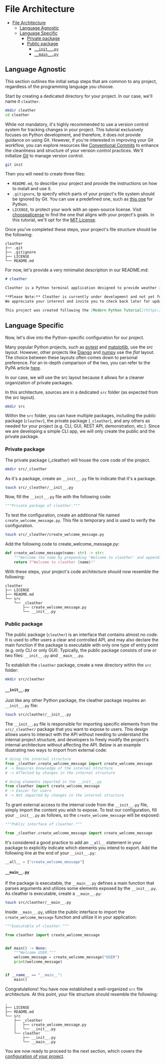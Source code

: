 # File Architecture

- [File Architecture](#file-architecture)
  - [Language Agnostic](#language-agnostic)
  - [Language Specific](#language-specific)
    - [Private package](#private-package)
    - [Public package](#public-package)
      - [`__init__.py`](#__init__py)
      - [`__main__.py`](#__main__py)

## Language Agnostic

This section outlines the initial setup steps that are common to any project, regardless of the programming language you choose.

Start by creating a dedicated directory for your project.
In our case, we'll name it `cleather`.

```sh
mkdir cleather
cd cleather
```

While not mandatory, it's highly recommended to use a version control system for tracking changes in your project.
This tutorial exclusively focuses on Python development, and therefore, it does not provide guidance on using Git.
However, if you're interested in improving your Git workflow, you can explore resources like [Conventional Commits](https://www.conventionalcommits.org/) to enhance the cleanliness and structure of your version control practices.
We'll initialize [Git](https://git-scm.com/) to manage version control.

```sh
git init
```

Then you will need to create three files:

- `README.md`, to describe your project and provide the instructions on how to install and use it.
- `.gitignore`, tp specify which parts of your project's file system should be ignored by Git. You can use a predefined one, such as [this one](https://github.com/github/gitignore/blob/main/Python.gitignore) for Python.
- `LICENSE`, to protect your work with an open-source license. Visit [choosealicense](https://choosealicense.com/) to find the one that aligns with your project's goals. In this tutorial, we'll opt for the [MIT License](https://mit-license.org/).

Once you've completed these steps, your project's file structure should be the following:

```tree
cleather
├── .git
├── .gitignore
├── LICENSE
└── README.md
```

For now, let's provide a very minimalist description in our README.md:

```markdown
# cleather

Cleather is a Python terminal application designed to provide weather information for any location using the [OpenWeatherMap API](https://openweathermap.org/api).

**Please Note:** Cleather is currently under development and not yet functional.
We appreciate your interest and invite you to check back later for updates.

This project was created following the [Modern Python Tutorial](https://github.com/le-chartreux/modern-python/tree/with-tutorial/tutorial) by [le-chartreux](https://github.com/le-chartreux).
```

## Language Specific

Now, let's dive into the Python-specific configuration for our project.

Many popular Python projects, such as [pytest](https://github.com/pytest-dev/pytest) and [matplotlib](https://github.com/matplotlib/matplotlib), use the *src* layout.
However, other projects like [Django](https://github.com/django/django) and [numpy](https://github.com/numpy/numpy/tree/main) use the *flat* layout.
The choice between these layouts often comes down to personal preference.
For an in-depth comparison of the two, you can refer to the PyPA article [here](https://packaging.python.org/en/latest/discussions/src-layout-vs-flat-layout/).

In our case, we will use the src layout because it allows for a cleaner organization of private packages.

In this architecture, sources are in a dedicated `src` folder (as expected from the *src* layout).

```sh
mkdir src
```

Within the `src` folder, you can have multiple packages, including the public package (`cleather`), the private package (`_cleather`), and any others as needed for your project (e.g. CLI, GUI, REST API, demonstration, etc.).
Since we are developing a simple CLI app, we will only create the public and the private package.

### Private package

The private package (_cleather) will house the core code of the project.

```sh
mkdir src/_cleather
```

As it's a package, create an `__init__.py` file to indicate that it's a package.

```sh
touch src/_cleather/__init__.py
```

Now, fill the `__init__.py` file with the following code:

```py
"""Private package of cleather."""
```

To test the configuration, create an additional file named `create_welcome_message.py`.
This file is temporary and is used to verify the configuration.

```sh
touch src/_cleather/create_welcome_message.py
```

Add the following code to create_welcome_message.py:

```py
def create_welcome_message(name: str) -> str:
    """Welcome the name by prepending 'Welcome to cleather' and appending '!'."""
    return f"Welcome to cleather {name}!"
```

With these steps, your project's code architecture should now resemble the following:

```tree
cleather
├── LICENSE
├── README.md
└── src
    └── _cleather
        ├── create_welcome_message.py
        └── __init__.py
```

### Public package

The public package (`cleather`) is an interface that contains almost no code.
It is used to offer users a clear and controlled API, and may also declare the main function if the package is executable with only one type of entry point (e.g. only CLI or only GUI).
Typically, the public package consists of one or two files: `__init__.py` and `__main__.py`.

To establish the `cleather` package, create a new directory within the `src` folder:

```sh
mkdir src/cleather
```

#### `__init__.py`

Just like any other Python package, the cleather package requires an `__init__.py` file:

```sh
touch src/cleather/__init__.py
```

The `__init__.py` file is responsible for importing specific elements from the `src/_cleather/` package that you want to expose to users.
This design allows users to interact with the API without needing to understand the internal project structure, and developers to freely modify the project's internal architecture without affecting the API.
Below is an example illustrating two ways to import from external code:

 ```py
# Using the internal structure
from _cleather.create_welcome_message import create_welcome_message
# -> Requires knowledge of the internal structure
# -> Affected by changes in the internal structure

# Using elements imported in the __init__.py 
from cleather import create_welcome_message
# -> Easier for users
# -> Not impacted by changes in the internal structure
```

To grant external access to the internal code from the `__init__.py` file, simply import the content you wish to expose.
To test our configuration, fill your `__init__.py` as follows, so the `create_welcome_message` will be exposed:

```py
"""Public interface of cleather."""

from _cleather.create_welcome_message import create_welcome_message
```

It's considered a good practice to add an `__all__` statement in your package to explicitly indicate which elements you intend to export.
Add the following line at the end of your `__init__.py`:

```py
__all__ = ["create_welcome_message"]
```

#### `__main__.py`

If the package is executable, the `__main__.py` defines a main function that parses arguments and utilizes some elements exposed by the `__init__.py`.
As cleather is executable, create a `__main__.py`:

```sh
touch src/cleather/__main__.py
```

Inside `__main__.py`, utilize the public interface to import the `create_welcome_message` function and utilize it in your application:

```py
"""Executable of cleather."""

from cleather import create_welcome_message


def main() -> None:
    """Welcome USER."""
    welcome_message = create_welcome_message("USER")
    print(welcome_message)


if __name__ == "__main__":
    main()
```

Congratulations!
You have now established a well-organized `src` file architecture.
At this point, your file structure should resemble the following:

```tree
.
├── LICENSE
├── README.md
└── src
    ├── _cleather
    │   ├── create_welcome_message.py
    │   └── __init__.py
    └── cleather
        ├── __init__.py
        └── __main__.py
```

You are now ready to proceed to the next section, which covers the [configuration of your project](configuration.md).

